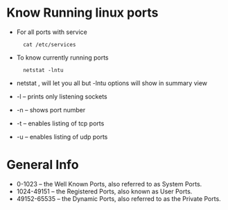 # Know Running linux ports

- For all ports with service
		
		cat /etc/services
		
- To know currently running ports 

		netstat -lntu

- netstat , will let you all but -lntu options will show in summary view 

 - -l – prints only listening sockets
 - -n – shows port number
 - -t – enables listing of tcp ports
 - -u – enables listing of udp ports

# General Info 
 - 0-1023 – the Well Known Ports, also referred to as System Ports.
 - 1024-49151 – the Registered Ports, also known as User Ports.
 - 49152-65535 – the Dynamic Ports, also referred to as the Private Ports.
